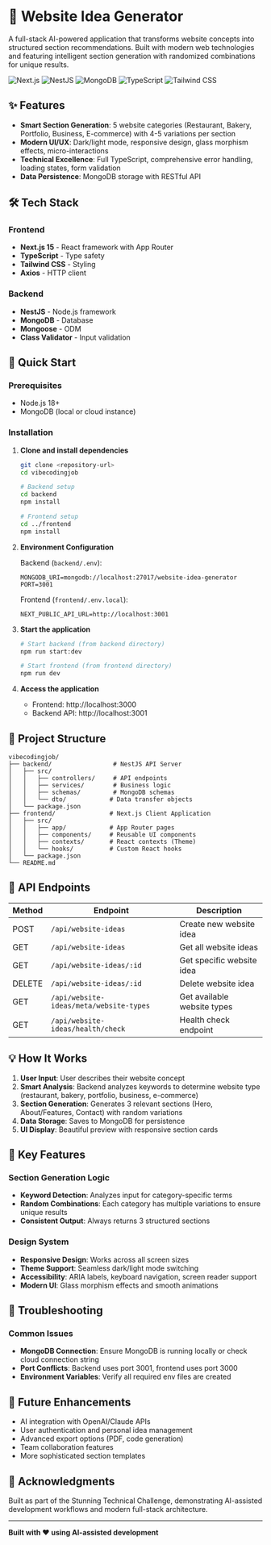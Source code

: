 # 🚀 Website Idea Generator

A full-stack AI-powered application that transforms website concepts into structured section recommendations. Built with modern web technologies and featuring intelligent section generation with randomized combinations for unique results.

![Next.js](https://img.shields.io/badge/Next.js-15.4.5-black?logo=next.js)
![NestJS](https://img.shields.io/badge/NestJS-10.0-red?logo=nestjs)
![MongoDB](https://img.shields.io/badge/MongoDB-Atlas-green?logo=mongodb)
![TypeScript](https://img.shields.io/badge/TypeScript-5.0-blue?logo=typescript)
![Tailwind CSS](https://img.shields.io/badge/Tailwind-3.0-38B2AC?logo=tailwind-css)

## ✨ Features

- **Smart Section Generation**: 5 website categories (Restaurant, Bakery, Portfolio, Business, E-commerce) with 4-5 variations per section
- **Modern UI/UX**: Dark/light mode, responsive design, glass morphism effects, micro-interactions
- **Technical Excellence**: Full TypeScript, comprehensive error handling, loading states, form validation
- **Data Persistence**: MongoDB storage with RESTful API

## 🛠️ Tech Stack

### Frontend
- **Next.js 15** - React framework with App Router
- **TypeScript** - Type safety
- **Tailwind CSS** - Styling
- **Axios** - HTTP client

### Backend
- **NestJS** - Node.js framework
- **MongoDB** - Database
- **Mongoose** - ODM
- **Class Validator** - Input validation

## 🚀 Quick Start

### Prerequisites
- Node.js 18+
- MongoDB (local or cloud instance)

### Installation

1. **Clone and install dependencies**
   ```bash
   git clone <repository-url>
   cd vibecodingjob
   
   # Backend setup
   cd backend
   npm install
   
   # Frontend setup
   cd ../frontend
   npm install
   ```

2. **Environment Configuration**
   
   Backend (`backend/.env`):
   ```env
   MONGODB_URI=mongodb://localhost:27017/website-idea-generator
   PORT=3001
   ```
   
   Frontend (`frontend/.env.local`):
   ```env
   NEXT_PUBLIC_API_URL=http://localhost:3001
   ```

3. **Start the application**
   ```bash
   # Start backend (from backend directory)
   npm run start:dev
   
   # Start frontend (from frontend directory)
   npm run dev
   ```

4. **Access the application**
   - Frontend: http://localhost:3000
   - Backend API: http://localhost:3001

## 📁 Project Structure

```
vibecodingjob/
├── backend/                 # NestJS API Server
│   ├── src/
│   │   ├── controllers/     # API endpoints
│   │   ├── services/        # Business logic
│   │   ├── schemas/         # MongoDB schemas
│   │   └── dto/            # Data transfer objects
│   └── package.json
├── frontend/               # Next.js Client Application
│   ├── src/
│   │   ├── app/            # App Router pages
│   │   ├── components/     # Reusable UI components
│   │   ├── contexts/       # React contexts (Theme)
│   │   └── hooks/          # Custom React hooks
│   └── package.json
└── README.md
```

## 🔧 API Endpoints

| Method | Endpoint | Description |
|--------|----------|-------------|
| POST | `/api/website-ideas` | Create new website idea |
| GET | `/api/website-ideas` | Get all website ideas |
| GET | `/api/website-ideas/:id` | Get specific website idea |
| DELETE | `/api/website-ideas/:id` | Delete website idea |
| GET | `/api/website-ideas/meta/website-types` | Get available website types |
| GET | `/api/website-ideas/health/check` | Health check endpoint |

## 💡 How It Works

1. **User Input**: User describes their website concept
2. **Smart Analysis**: Backend analyzes keywords to determine website type (restaurant, bakery, portfolio, business, e-commerce)
3. **Section Generation**: Generates 3 relevant sections (Hero, About/Features, Contact) with random variations
4. **Data Storage**: Saves to MongoDB for persistence
5. **UI Display**: Beautiful preview with responsive section cards

## 🎨 Key Features

### Section Generation Logic
- **Keyword Detection**: Analyzes input for category-specific terms
- **Random Combinations**: Each category has multiple variations to ensure unique results
- **Consistent Output**: Always returns 3 structured sections

### Design System
- **Responsive Design**: Works across all screen sizes
- **Theme Support**: Seamless dark/light mode switching
- **Accessibility**: ARIA labels, keyboard navigation, screen reader support
- **Modern UI**: Glass morphism effects and smooth animations

## 🐛 Troubleshooting

### Common Issues
- **MongoDB Connection**: Ensure MongoDB is running locally or check cloud connection string
- **Port Conflicts**: Backend uses port 3001, frontend uses port 3000
- **Environment Variables**: Verify all required env files are created

## 🔮 Future Enhancements

- AI integration with OpenAI/Claude APIs
- User authentication and personal idea management
- Advanced export options (PDF, code generation)
- Team collaboration features
- More sophisticated section templates

## 🙏 Acknowledgments

Built as part of the Stunning Technical Challenge, demonstrating AI-assisted development workflows and modern full-stack architecture.

---

**Built with ❤️ using AI-assisted development**

